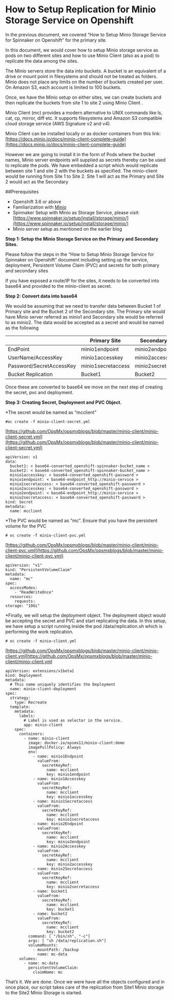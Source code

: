 # How to Setup Replication for Minio Storage Service on Openshift

In the previous document, we covered “How to Setup Minio Storage Service for Spinnaker on Openshift” for the primary site.

In this document, we would cover how to setup Minio storage service as pods on two different sites and how to use Minio Client (also as a pod) to replicate the data among the sites.

The Minio servers store the data into buckets. A bucket is an equivalent of a drive or mount point in filesystems and should not be treated as folders. Minio does not place any limits on the number of buckets created per user. On Amazon S3, each account is limited to 100 buckets.

Once, we have the Minio setup on either sites, we can create buckets and then replicate the buckets from site 1 to site 2 using Minio Client .

Minio Client (mc) provides a modern alternative to UNIX commands like ls, cat, cp, mirror, diff etc. It supports filesystems and Amazon S3 compatible cloud storage service (AWS Signature v2 and v4).

Minio Client can be installed locally or as docker containers from this link: [https://docs.minio.io/docs/minio-client-complete-guide](https://docs.minio.io/docs/minio-client-complete-guide)

However we are going to install it in the form of Pods where the bucket names, Minio server endpoints will supplied as secrets thereby can be used to replicate the pods. We have embedded a script which would replicate between site 1 and site 2 with the buckets as specified. The minio-client would be running from Site 1 to Site 2. Site 1 will act as the Primary and Site 2 would act as the Secondary

##Prerequisites

* Openshift 3.6 or above
* Familiarization with [Minio](https://www.minio.io/)
* Spinnaker Setup with Minio as Storage Service, please visit: [https://www.spinnaker.io/setup/install/storage/minio/](https://www.spinnaker.io/setup/install/storage/minio/)
* Minio server setup as mentioned on the earlier blog

**Step 1: Setup the Minio Storage Service on the Primary and Secondary Sites.**

Please follow the steps in the “How to Setup Minio Storage Service for Spinnaker on Openshift” document including setting up the service, deployment, Persistent Volume Claim (PVC) and secrets for both primary and secondary sites

If you have exposed a route/IP for the sites, it needs to be converted into base64  and provided to the minio-client as secret.

**Step 2: Convert data into base64**

We would be assuming that we need to transfer data between Bucket 1 of Primary site and the Bucket 2 of the Secondary site. The Primary site would have Minio server referred as minio1 and Secondary site would be referred to as minio2. The data would be accepted as a secret and would be named as the following

<table class="table table-responsive">
    <thead>
      <tr>
        <th></th>
        <th>Primary Site</th>
        <th>Secondary Site</th>
      </tr>
    </thead>
    <tbody>
      <tr>
        <td>EndPoint</td>
        <td>minio1endpoint</td>
        <td>minio2endpoint</td>
      </tr>
      <tr>
        <td>UserName/AccessKey</td>
        <td>minio1accesskey</td>
        <td>minio2accesskey</td>
      </tr>
      <tr>
        <td>Password/SecretAccessKey</td>
        <td>minio1secretaccess</td>
        <td>minio2secretaccess</td>
      </tr>
	  <tr>
        <td>Bucket Replication</td>
        <td>Bucket1</td>
        <td>Bucket2</td>
      </tr>
    </tbody>
  </table>

Once these are converted to base64 we move on the next step of creating the secret, pvc and deployment.

**Step 3: Creating Secret, Deployment and PVC Object.**

*The secret would be named as “mcclient”

<pre><code>#oc create -f minio-client-secret.yml</code></pre>

[https://github.com/OpsMx/opsmxblogs/blob/master/minio-client/minio-client-secret.yml](https://github.com/OpsMx/opsmxblogs/blob/master/minio-client/minio-client-secret.yml)

<pre><code>apiVersion: v1
data:
  bucket1: < base64-converted_openshift-spinnaker-bucket_name >
  bucket2: < base64-converted_openshift-spinnaker-bucket_name >
  minio1accesskey: < base64-converted_openshift-password >
  minio1endpoint: < base64-endpoint_http://minio-service >
  minio1secretaccess: < base64-converted_openshift-password >
  minio2accesskey: < base64-converted_openshift-password >
  minio2endpoint: < base64-endpoint_http://minio-service >
  minio2secretaccess: < base64-converted_openshift-password >
kind: Secret
metadata:
  name: mcclient</code></pre>
  
*The PVC would be named as “mc”. Ensure that you have the persistent volume for the PVC

<pre><code># oc create -f minio-client-pvc.yml</code></pre>

[https://github.com/OpsMx/opsmxblogs/blob/master/minio-client/minio-client-pvc.yml](https://github.com/OpsMx/opsmxblogs/blob/master/minio-client/minio-client-pvc.yml)

<pre><code>apiVersion: "v1"
kind: "PersistentVolumeClaim"
metadata:
  name: "mc"
spec:
  accessModes:
    - "ReadWriteOnce"
  resources:
    requests:
storage: "10Gi"</code></pre>

*Finally, we will setup the deployment object. The deployment object would be accepting the secret and PVC and start replicating the data. In this setup, we have setup a script running inside the pod /data/replication.sh which is performing the work replication.

<pre><code># oc create -f minio-client.yml
</code></pre>

[https://github.com/OpsMx/opsmxblogs/blob/master/minio-client/minio-client.yml]https://github.com/OpsMx/opsmxblogs/blob/master/minio-client/minio-client.yml

<pre><code>apiVersion: extensions/v1beta1
kind: Deployment
metadata:
  # This name uniquely identifies the Deployment
  name: minio-client-deployment
spec:
  strategy:
    type: Recreate
  template:
    metadata:
      labels:
        # Label is used as selector in the service.
        app: minio-client
    spec:
      containers:
        - name: minio-client
          image: docker.io/opsmx11/minio-client:demo
          imagePullPolicy: Always
          env:
            - name: minio1Endpoint
              valueFrom:
                secretKeyRef:
                  name: mcclient
                  key: minio1endpoint
            - name: minio1Accesskey
              valueFrom:
                secretKeyRef:
                  name: mcclient
                  key: minio1accesskey
            - name: minio1Secretaccess
              valueFrom:
                secretKeyRef:
                  name: mcclient
                  key: minio1secretaccess
            - name: minio2Endpoint
              valueFrom:
                secretKeyRef:
                  name: mcclient
                  key: minio2endpoint
            - name: minio2Accesskey
              valueFrom:
                secretKeyRef:
                  name: mcclient
                  key: minio2accesskey 
            - name: minio2Secretaccess
              valueFrom:
                secretKeyRef:
                  name: mcclient
                  key: minio2secretaccess
            - name: bucket1
              valueFrom:
                secretKeyRef:
                  name: mcclient
                  key: bucket1
            - name: bucket2
              valueFrom:
                secretKeyRef:
                  name: mcclient
                  key: bucket2
          command: [ "/bin/sh", "-c"]
          args: [ "sh /data/replication.sh"]
          volumeMounts:
            - mountPath: /backup
              name: mc-data 
      volumes: 
        - name: mc-data
          persistentVolumeClaim: 
            claimName: mc</code></pre>

That’s it. We are done. Once we were have all the objects configured and in once place, our script takes care of  the replication from Site1 Minio storage to the Site2 Minio Storage is started. 
